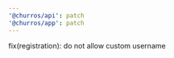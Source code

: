 ```yaml
---
'@churros/api': patch
'@churros/app': patch
---
```


fix(registration): do not allow custom username
